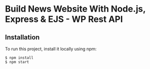 # Build News Website With Node.js, Express & EJS - WP Rest API



## Installation

To run this project, install it locally using npm:

```
$ npm install
$ npm start
```


